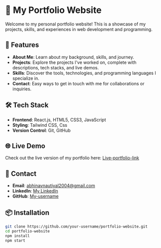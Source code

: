 # 💼 My Portfolio Website

Welcome to my personal portfolio website! This is a showcase of my projects, skills, and experiences in web development and programming.

## 🚀 Features

- **About Me**: Learn about my background, skills, and journey.
- **Projects**: Explore the projects I've worked on, complete with descriptions, tech stacks, and live demos.
- **Skills**: Discover the tools, technologies, and programming languages I specialize in.
- **Contact**: Easy ways to get in touch with me for collaborations or inquiries.

## 🛠️ Tech Stack

- **Frontend**: React.js, HTML5, CSS3, JavaScript
- **Styling**: Tailwind CSS, Css
- **Version Control**: Git, GitHub


## 🌐 Live Demo

Check out the live version of my portfolio here: [Live-portfolio-link](https://your-portfolio-link.com)

## 📧 Contact

- **Email**: abhinavnautiyal2004@gmail.com
- **LinkedIn**: [My LinkedIn](https://www.linkedin.com/in/abhinav-nautiyal-264828248/)
- **GitHub**: [My-username](https://github.com/AbhinavNauti-yl)



## 📦 Installation

```bash
git clone https://github.com/your-username/portfolio-website.git
cd portfolio-website
npm install
npm start
